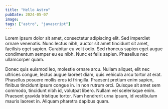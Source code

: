 ```yaml
---
title: "Hello Astro"
pubDate: 2024-05-07
image: 
tags: ["astro", "javascript"]
---
```


Lorem ipsum dolor sit amet, consectetur adipiscing elit. Sed imperdiet ornare venenatis. Nunc lectus nibh, auctor sit amet tincidunt sit amet, facilisis eget sapien. Curabitur eu velit odio. Sed rhoncus sapien eget augue condimentum semper eu eu nibh. Nunc et felis sapien. Phasellus nec ullamcorper quam.

Donec quis euismod leo, molestie ornare arcu. Nullam aliquet, elit nec ultrices congue, lectus augue laoreet diam, quis vehicula arcu tortor at erat. Phasellus posuere mollis eros id fringilla. Praesent pretium enim sapien, finibus tincidunt ipsum congue in. In non rutrum orci. Quisque sit amet sem commodo, tincidunt nibh id, volutpat libero. Nullam vel scelerisque enim. Praesent gravida tristique tortor. Nam hendrerit urna ipsum, id vestibulum mauris laoreet in. Aliquam pharetra dapibus quam.